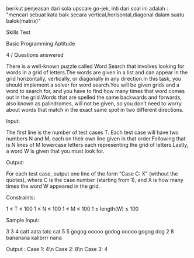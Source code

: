 berikut penjeasan dari sola upscale go-jek,
inti dari soal ini adalah : "mencari sebuat kata baik secara vertical,horisontal,diagonal dalam suatu balok(matrix)"

Skills Test

Basic Programming Aptitude

4 / Questions answered

There is a well-known puzzle called Word Search that involves looking for words in a grid of letters.The words are given in a list and can appear in the grid horizontally, vertically, or diagonally in any direction.In this task, you should implement a solver for word search.You will be given grids and a word to search for, and you have to find how many times that word comes out in the grid.Words that are spelled the same backwards and forwards, also known as palindromes, will not be given, so you don’t need to worry about words that match in the exact same spot in two different directions.

Input:

The first line is the number of test cases T. Each test case will have two numbers N and M, each on their own line given in that order.Following that is N lines of M lowercase letters each representing the grid of letters.Lastly, a word W is given that you must look for.

Output:

For each test case, output one line of the form “Case C: X” (without the quotes), where C is the case number (starting from 1), and X is how many times the word W appeared in the grid.

Constraints:

1 ≤ T ≤ 100
1 ≤ N ≤ 100
1 ≤ M ≤ 100
1 ≤ length(W) ≤ 100

Sample Input:

3
3
4
catt
aata
tatc
cat
5
5
gogog
ooooo
godog
ooooo
gogog
dog
2
8
bananana
kalibrrr
nana

Output :
Case 1: 4\n
Case 2: 8\n
Case 3: 4
